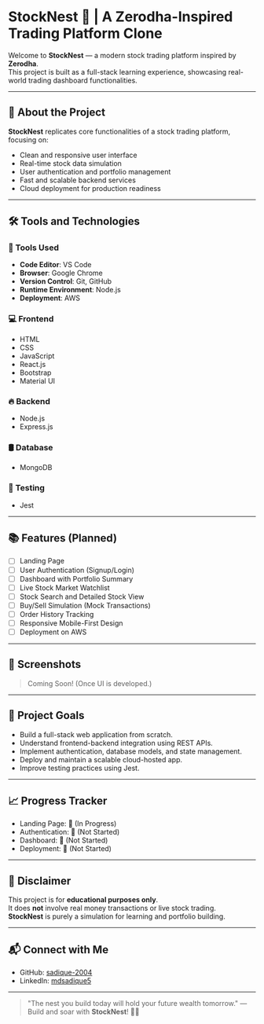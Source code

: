 # StockNest 🪺 | A Zerodha-Inspired Trading Platform Clone

Welcome to **StockNest** — a modern stock trading platform inspired by **Zerodha**.  
This project is built as a full-stack learning experience, showcasing real-world trading dashboard functionalities.

---

## 🚀 About the Project

**StockNest** replicates core functionalities of a stock trading platform, focusing on:
- Clean and responsive user interface
- Real-time stock data simulation
- User authentication and portfolio management
- Fast and scalable backend services
- Cloud deployment for production readiness

---

## 🛠️ Tools and Technologies

### 🧰 Tools Used
- **Code Editor**: VS Code
- **Browser**: Google Chrome
- **Version Control**: Git, GitHub
- **Runtime Environment**: Node.js
- **Deployment**: AWS

### 💻 Frontend
- HTML
- CSS
- JavaScript
- React.js
- Bootstrap
- Material UI

### 🔥 Backend
- Node.js
- Express.js

### 🛢️ Database
- MongoDB

### 🧪 Testing
- Jest

---

## 📚 Features (Planned)

- [ ] Landing Page
- [ ] User Authentication (Signup/Login)
- [ ] Dashboard with Portfolio Summary
- [ ] Live Stock Market Watchlist
- [ ] Stock Search and Detailed Stock View
- [ ] Buy/Sell Simulation (Mock Transactions)
- [ ] Order History Tracking
- [ ] Responsive Mobile-First Design
- [ ] Deployment on AWS

---

## 📸 Screenshots

> Coming Soon! (Once UI is developed.)

---

## 🎯 Project Goals

- Build a full-stack web application from scratch.
- Understand frontend-backend integration using REST APIs.
- Implement authentication, database models, and state management.
- Deploy and maintain a scalable cloud-hosted app.
- Improve testing practices using Jest.

---

## 📈 Progress Tracker

- Landing Page: 🚧 (In Progress)
- Authentication: 🔲 (Not Started)
- Dashboard: 🔲 (Not Started)
- Deployment: 🔲 (Not Started)

---

## 🙏 Disclaimer

This project is for **educational purposes only**.  
It does **not** involve real money transactions or live stock trading.  
**StockNest** is purely a simulation for learning and portfolio building.

---

## 📬 Connect with Me

- GitHub: [sadique-2004](https://github.com/sadique-2004)
- LinkedIn: [mdsadique5](https://www.linkedin.com/in/mdsadique5) <!-- Update this link -->

---

> "The nest you build today will hold your future wealth tomorrow." — Build and soar with **StockNest**! 🪺🚀
